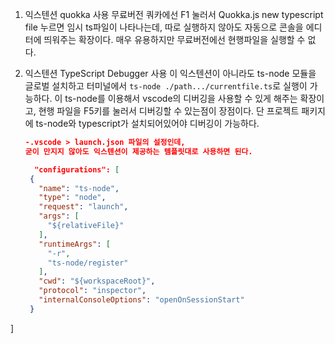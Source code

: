 1. 익스텐션 quokka 사용
   무료버전 쿼카에선 F1 눌러서 Quokka.js new typescript file 누르면
   임시 ts파일이 나타나는데, 따로 실행하지 않아도 자동으로 콘솔을 에디터에 띄워주는 확장이다.
   매우 유용하지만 무료버전에선 현행파일을 실행할 수 없다.

2. 익스텐션 TypeScript Debugger 사용
   이 익스텐션이 아니라도 ts-node 모듈을 글로벌 설치하고 
   터미널에서 `ts-node ./path.../currentfile.ts`로 실행이 가능하다.
   이 ts-node를 이용해서 vscode의 디버깅을 사용할 수 있게 해주는 확장이고,
   현행 파일을 F5키를 눌러서 디버깅할 수 있는점이 장점이다. 
   단 프로젝트 패키지에 ts-node와 typescript가 설치되어있어야 디버깅이 가능하다.
   ```json
   -.vscode > launch.json 파일의 설정인데, 
   굳이 만지지 않아도 익스텐션이 제공하는 템플릿대로 사용하면 된다.

     "configurations": [
    {
      "name": "ts-node",
      "type": "node",
      "request": "launch",
      "args": [
        "${relativeFile}"
      ],
      "runtimeArgs": [
        "-r",
        "ts-node/register"
      ],
      "cwd": "${workspaceRoot}",
      "protocol": "inspector",
      "internalConsoleOptions": "openOnSessionStart"
    }
  ]
  ```